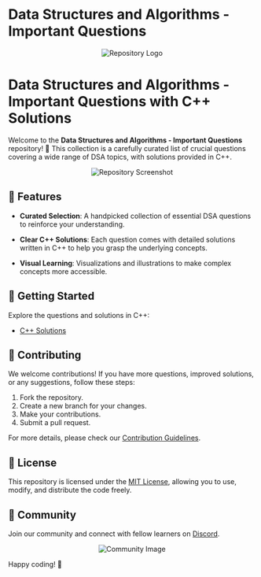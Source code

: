 # Data Structures and Algorithms - Important Questions

<p align="center">
  <img src="https://your-repository-logo.png" alt="Repository Logo">
</p>

# Data Structures and Algorithms - Important Questions with C++ Solutions

Welcome to the **Data Structures and Algorithms - Important Questions** repository! 🚀 This collection is a carefully curated list of crucial questions covering a wide range of DSA topics, with solutions provided in C++.

<p align="center">
  <img src="https://your-screenshot.png" alt="Repository Screenshot">
</p>

## 🌟 Features

- **Curated Selection**: A handpicked collection of essential DSA questions to reinforce your understanding.

- **Clear C++ Solutions**: Each question comes with detailed solutions written in C++ to help you grasp the underlying concepts.

- **Visual Learning**: Visualizations and illustrations to make complex concepts more accessible.

## 🚀 Getting Started

Explore the questions and solutions in C++:

- [C++ Solutions](/cpp)

## 🤝 Contributing

We welcome contributions! If you have more questions, improved solutions, or any suggestions, follow these steps:

1. Fork the repository.
2. Create a new branch for your changes.
3. Make your contributions.
4. Submit a pull request.

For more details, please check our [Contribution Guidelines](CONTRIBUTING.md).

## 📝 License

This repository is licensed under the [MIT License](LICENSE), allowing you to use, modify, and distribute the code freely.

## 🌈 Community

Join our community and connect with fellow learners on [Discord](https://discord.gg/your-discord-link).

<p align="center">
  <img src="https://your-community-image.png" alt="Community Image">
</p>

Happy coding! 🚀
